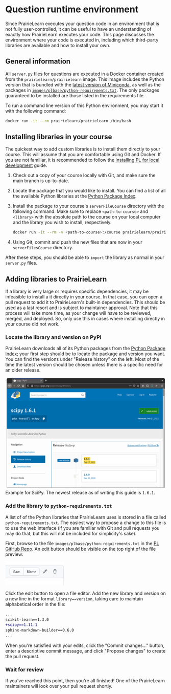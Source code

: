 # Question runtime environment

Since PrairieLearn executes your question code in an environment that is not fully user-controlled, it can be useful to have an understanding of exactly how PrairieLearn executes your code. This page discusses the environment where your code is executed in, including which third-party libraries are available and how to install your own.

## General information

All `server.py` files for questions are executed in a Docker container created from the `prairielearn/prairielearn` image. This image includes the Python version that is bundled with the [latest version of Miniconda](https://docs.conda.io/en/latest/miniconda.html), as well as the packages in [`images/plbase/python-requirements.txt`](https://github.com/PrairieLearn/PrairieLearn/blob/master/images/plbase/python-requirements.txt). The only packages guaranteed to be installed are those listed in the requirements file.

To run a command line version of this Python environment, you may start it with the following command:

```sh
docker run -it --rm prairielearn/prairielearn /bin/bash
```

## Installing libraries in your course

The quickest way to add custom libraries is to install them directly to your course. This will assume that you are comfortable using Git and Docker. If you are not familiar, it is recommended to follow the [Installing PL for local development](../installing.md) guide.

1. Check out a copy of your course locally with Git, and make sure the main branch is up-to-date.
2. Locate the package that you would like to install. You can find a list of all the available Python libraries at the [Python Package Index](https://pypi.org).
3. Install the package to your course's `serverFileCourse` directory with the following command. Make sure to replace `<path-to-course>` and `<library>` with the absolute path to the course on your local computer and the library you wish to install, respectively.

   ```sh
   docker run -it --rm -v <path-to-course>:/course prairielearn/prairielearn pip3 install --target /course/serverFilesCourse <library>
   ```

4. Using Git, commit and push the new files that are now in your `serverFilesCourse` directory.

After these steps, you should be able to `import` the library as normal in your `server.py` files.

## Adding libraries to PrairieLearn

If a library is very large or requires specific dependencies, it may be infeasible to install a it directly in your course. In that case, you can open a pull request to add it to PrairieLearn's built-in dependencies. This should be used as a last resort and is subject to maintainer approval. Note that this process will take more time, as your change will have to be reviewed, merged, and deployed. So, only use this in cases where installing directly in your course did not work.

### Locate the library and version on PyPI

PrairieLearn downloads all of its Python packages from the [Python Package Index](https://pypi.org); your first step should be to locate the package and version you want. You can find the versions under "Release history" on the left. Most of the time the latest version should be chosen unless there is a specific need for an older release.

![SciPy release page](scipy_version.png)
Example for SciPy. The newest release as of writing this guide is `1.6.1`.

### Add the library to `python-requirements.txt`

A list of of the Python libraries that PrairieLearn uses is stored in a file called `python-requirements.txt`. The easiest way to propose a change to this file is to use the web interface (if you are familiar with Git and pull requests you may do that, but this will not be included for simplicity's sake).

First, browse to the file `images/plbase/python-requirements.txt` in the [PL GitHub Repo](https://github.com/prairielearn/prairielearn). An edit button should be visible on the top right of the file preview:

![GitHub edit button](edit_btn.png)

Click the edit button to open a file editor. Add the new library and version on a new line in the format `library==version`, taking care to maintain alphabetical order in the file:

```diff
...
scikit-learn==1.3.0
+scipy==1.11.1
sphinx-markdown-builder==0.6.0
...
```

When you're satisfied with your edits, click the "Commit changes..." button, enter a descriptive commit message, and click "Propose changes" to create the pull request.

### Wait for review

If you've reached this point, then you're all finished! One of the PrairieLearn maintainers will look over your pull request shortly.
